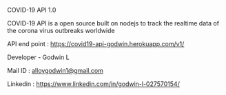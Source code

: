 COVID-19 API 1.0

COVID-19 API is a open source built on nodejs to track the realtime data of the corona virus outbreaks worldwide

API end point : https://covid19-api-godwin.herokuapp.com/v1/

Developer - Godwin L

Mail ID : alloygodwin1@gmail.com

Linkedin : https://www.linkedin.com/in/godwin-l-027570154/